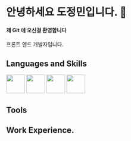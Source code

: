 # 안녕하세요 도정민입니다. 👋


#### 제 Git 에 오신걸 환영합니다


프론트 엔드 개발자입니다. 


## Languages and Skills

<img src="https://user-images.githubusercontent.com/65691152/98434189-dd3eb600-2110-11eb-9dcd-ee044e81b858.png" width="50">
<img src="https://user-images.githubusercontent.com/65691152/98434190-de6fe300-2110-11eb-8178-ff6d31ba1888.png" width="50">
<img src="https://user-images.githubusercontent.com/65691152/98434191-de6fe300-2110-11eb-8c1a-e2b8479656d2.png" width="50">
<img src="https://user-images.githubusercontent.com/65691152/98434192-df087980-2110-11eb-8320-365cdbc1b24e.png" width="50">


## Tools



## Work Experience.


<!--
**JungminDo/JungminDo** is a ✨ _special_ ✨ repository because its `README.md` (this file) appears on your GitHub profile.

Here are some ideas to get you started:

- 🔭 I’m currently working on ...
- 🌱 I’m currently learning ...
- 👯 I’m looking to collaborate on ...
- 🤔 I’m looking for help with ...
- 💬 Ask me about ...
- 📫 How to reach me: ...
- 😄 Pronouns: ...
- ⚡ Fun fact: ...
-->
